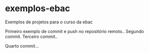 # exemplos-ebac
Exemplos de projetos para o curso da ebac

Primeiro exemplo de commit e push no repositório remoto..
Segundo commit.
Terceiro commit..

Quarto commit...

